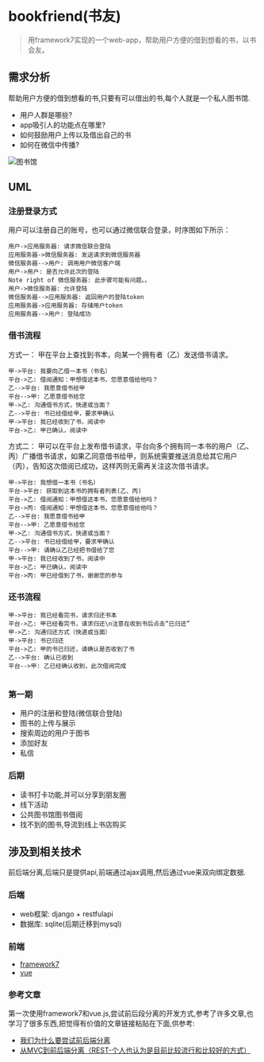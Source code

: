 # bookfriend(书友)

> 用framework7实现的一个web-app，帮助用户方便的借到想看的书，以书会友。

## 需求分析

帮助用户方便的借到想看的书,只要有可以借出的书,每个人就是一个私人图书馆.

* 用户人群是哪些?
* app吸引人的功能点在哪里?
* 如何鼓励用户上传以及借出自己的书
* 如何在微信中传播?

![图书馆](https://raw.githubusercontent.com/sniperyen/bookfriend/master/docs/%E5%9B%BE%E4%B9%A6%E9%A6%86.jpg)

## UML

### 注册登录方式

用户可以注册自己的账号，也可以通过微信联合登录，时序图如下所示：

```seq
用户->应用服务器: 请求微信联合登陆
应用服务器->微信服务器: 发送请求到微信服务器
微信服务器-->用户: 调用用户微信客户端
用户->用户: 是否允许此次的登陆
Note right of 微信服务器: 此步骤可能有问题。。
用户->微信服务器: 允许登陆
微信服务器-->应用服务器: 返回用户的登陆token
应用服务器->应用服务器: 存储用户token
应用服务器-->用户: 登陆成功
```

### 借书流程

方式一：
甲在平台上查找到书本，向某一个拥有者（乙）发送借书请求。
```sequence
甲->平台: 我要向乙借一本书（书名）
平台->乙: 借阅通知：甲想借这本书，您愿意借给他吗？ 
乙-->平台: 我愿意借书给甲
平台-->甲: 乙愿意借书给您
甲->乙: 沟通借书方式，快递或当面？
乙-->平台: 书已经借给甲，要求甲确认
甲->平台: 我已经收到了书，阅读中
平台->乙: 甲已确认，阅读中
```

方式二：
甲可以在平台上发布借书请求，平台向多个拥有同一本书的用户（乙、丙）广播借书请求，如果乙同意借书给甲，则系统需要推送消息给其它用户（丙），告知这次借阅已成功，这样丙则无需再关注这次借书请求。
```seq
甲->平台: 我想借一本书（书名）
平台->平台: 获取到这本书的拥有者列表(乙、丙)
平台->乙: 借阅通知：甲想借这本书，您愿意借给他吗？ 
平台->丙: 借阅通知：甲想借这本书，您愿意借给他吗？ 
乙-->平台: 我愿意借书给甲
平台-->甲: 乙愿意借书给您
甲->乙: 沟通借书方式，快递或当面？
乙-->平台: 书已经借给甲，要求甲确认
平台-->甲: 请确认乙已经把书借给了您
甲->平台: 我已经收到了书，阅读中
平台->乙: 甲已确认，阅读中
平台->丙: 甲已经借到了书，谢谢您的参与
```

### 还书流程
```seq
甲->平台: 我已经看完书，请求归还书本
平台->乙: 甲已经看完书，请求归还\n注意在收到书后点击“已归还”
甲->乙: 沟通归还方式（快递或当面）
甲->平台: 书已归还
平台->乙: 甲的书已归还，请确认是否收到了书
乙-->平台: 确认已收到
平台-->甲: 乙已经确认收到，此次借阅完成


```
### 第一期

* 用户的注册和登陆(微信联合登陆)
* 图书的上传与展示
* 搜索周边的用户于图书
* 添加好友
* 私信

### 后期

* 读书打卡功能,并可以分享到朋友圈
* 线下活动
* 公共图书馆图书借阅
* 找不到的图书,导流到线上书店购买

## 涉及到相关技术

前后端分离,后端只是提供api,前端通过ajax调用,然后通过vue来双向绑定数据.

### 后端
* web框架: django + restfulapi
* 数据库: sqlite(后期迁移到mysql)

### 前端
* [framework7](http://framework7.cn/)
* [vue](http://cn.vuejs.org/)

### 参考文章
第一次使用framework7和vue.js,尝试前后段分离的开发方式,参考了许多文章,也学习了很多东西,把觉得有价值的文章链接粘贴在下面,供参考:

* [我们为什么要尝试前后端分离](https://segmentfault.com/a/1190000006240370)
* [从MVC到前后端分离（REST-个人也认为是目前比较流行和比较好的方式）](http://blog.csdn.net/shaobingj126/article/details/49420145)
